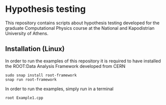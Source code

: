 # Hypothesis testing

This repository contains scripts about hypothesis testing developed for the graduate Computational Physics course at the National and Kapodistrian University of Athens. 

## Installation (Linux)

In order to run the examples of this repository it is required to have installed the ROOT:Data Analysis Framework developed from CERN
```
sudo snap install root-framework
snap run root-framework
```
In order to run the examples, simply run in a terminal 
```
root Example1.cpp
```
